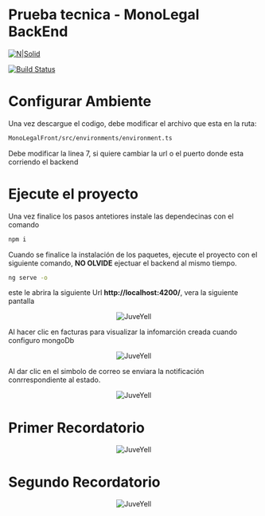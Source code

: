 # Prueba tecnica - MonoLegal BackEnd
[![N|Solid](https://cldup.com/dTxpPi9lDf.thumb.png)](https://nodesource.com/products/nsolid)

[![Build Status](https://travis-ci.org/joemccann/dillinger.svg?branch=master)](https://travis-ci.org/joemccann/dillinger)

# Configurar Ambiente
Una vez descargue el codigo, debe modificar el archivo que esta en la ruta:
```sh
MonoLegalFront/src/environments/environment.ts
```
Debe modificar la linea 7, si quiere cambiar la url o el puerto donde esta corriendo el backend

# Ejecute el proyecto
Una vez finalice los pasos antetiores instale las dependecinas con el comando
```sh
npm i
```
Cuando se finalice la instalación de los paquetes, ejecute el proyecto con el siguiente comando, **NO OLVIDE** ejectuar el backend al mismo tiempo.
```sh
ng serve -o
```
este le abrira la siguiente Url **http://localhost:4200/**, vera la siguiente pantalla
<div>
    <p style = 'text-align:center;'>
        <img src="https://res.cloudinary.com/dcbxpunq6/image/upload/v1647152152/HomeFront_bdjjrb.png" alt="JuveYell">
    </p>
</div>

Al hacer clic en facturas para visualizar la infomarción creada cuando configuro mongoDb

<div>
    <p style = 'text-align:center;'>
        <img src="https://res.cloudinary.com/dcbxpunq6/image/upload/v1647153366/InvoiceList_aahqac.png" alt="JuveYell">
    </p>
</div>

Al dar clic en el simbolo de correo se enviara la notificación conrrespondiente al estado.

<div>
    <p style = 'text-align:center;'>
        <img src="https://res.cloudinary.com/dcbxpunq6/image/upload/v1647153366/InvoiceWarning_b4fwdi.png" alt="JuveYell">
    </p>
</div>

# Primer Recordatorio

<div>
    <p style = 'text-align:center;'>
        <img src="https://res.cloudinary.com/dcbxpunq6/image/upload/v1647153495/FirstReminder_swxiln.png" alt="JuveYell">
    </p>
</div>

# Segundo Recordatorio

<div>
    <p style = 'text-align:center;'>
        <img src="https://res.cloudinary.com/dcbxpunq6/image/upload/v1647153495/SecondReminder_kdmozc.png" alt="JuveYell">
    </p>
</div>
